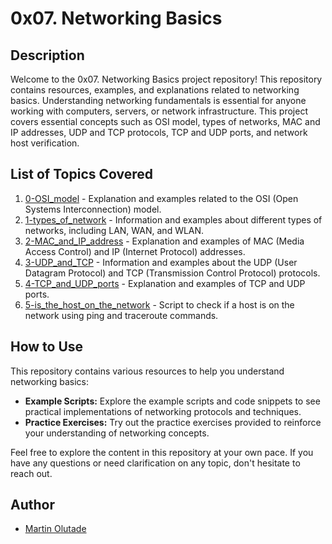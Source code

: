 # 0x07. Networking Basics

## Description

Welcome to the 0x07. Networking Basics project repository! This repository contains resources, examples, and explanations related to networking basics. Understanding networking fundamentals is essential for anyone working with computers, servers, or network infrastructure. This project covers essential concepts such as OSI model, types of networks, MAC and IP addresses, UDP and TCP protocols, TCP and UDP ports, and network host verification.

## List of Topics Covered

1. [0-OSI_model](./0-OSI_model) - Explanation and examples related to the OSI (Open Systems Interconnection) model.
2. [1-types_of_network](./1-types_of_network) - Information and examples about different types of networks, including LAN, WAN, and WLAN.
3. [2-MAC_and_IP_address](./2-MAC_and_IP_address) - Explanation and examples of MAC (Media Access Control) and IP (Internet Protocol) addresses.
4. [3-UDP_and_TCP](./3-UDP_and_TCP) - Information and examples about the UDP (User Datagram Protocol) and TCP (Transmission Control Protocol) protocols.
5. [4-TCP_and_UDP_ports](./4-TCP_and_UDP_ports) - Explanation and examples of TCP and UDP ports.
6. [5-is_the_host_on_the_network](./5-is_the_host_on_the_network) - Script to check if a host is on the network using ping and traceroute commands.

## How to Use

This repository contains various resources to help you understand networking basics:

- **Example Scripts:** Explore the example scripts and code snippets to see practical implementations of networking protocols and techniques.
- **Practice Exercises:** Try out the practice exercises provided to reinforce your understanding of networking concepts.

Feel free to explore the content in this repository at your own pace. If you have any questions or need clarification on any topic, don't hesitate to reach out.

## Author

- [Martin Olutade](https://github.com/silgenius)

